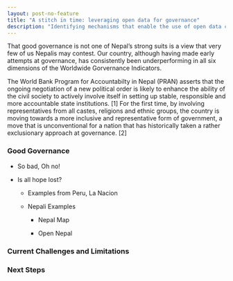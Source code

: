 ```yaml
---
layout: post-no-feature
title: "A stitch in time: leveraging open data for governance"
description: "Identifying mechanisms that enable the use of open data could be key to achieving much needed accountabilty and transparency in the context of Nepal." 
---
```


That good governance is not one of Nepal’s strong suits is a view that very few of us Nepalis may contest. Our country, although having made early attempts at governance, has consistently been underperforming in all six dimensions of the Worldwide Gorvernance Indicators.

The World Bank Program for Accountabilty in Nepal (PRAN) asserts that the ongoing negotiation of a new political order is likely to enhance the ability of the civil society to actively involve itself in setting up stable, responsible and more accountable state institutions. [1] For the first time, by involving representatives from all castes, religions and ethnic groups, the country is moving towards a more inclusive and representative form of government, a move that is unconventional for a nation that has historically taken a rather exclusionary approach at governance. [2]




### Good Governance

* So bad, Oh no!

* Is all hope lost?

	* Examples from Peru, La Nacion

	* Nepali Examples

		* Nepal Map

		* Open Nepal

### Current Challenges and Limitations

### Next Steps

